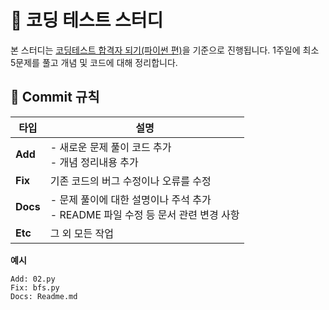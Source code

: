 # 📘 코딩 테스트 스터디

본 스터디는 [코딩테스트 합격자 되기(파이썬 편)](https://product.kyobobook.co.kr/detail/S000210881884)을 기준으로 진행됩니다. 1주일에 최소 5문제를 풀고 개념 및 코드에
대해 정리합니다.

## 📜 Commit 규칙

| 타입      | 설명                                                       |
|---------|----------------------------------------------------------|
| **Add** | - 새로운 문제 풀이 코드 추가 <br/>- 개념 정리내용 추가                      |
| **Fix** | 기존 코드의 버그 수정이나 오류를 수정                                    |
| **Docs** | - 문제 풀이에 대한 설명이나 주석 추가 <br/>- README 파일 수정 등 문서 관련 변경 사항 |
| **Etc** | 그 외 모든 작업                                                |

**예시**

```text
Add: 02.py
Fix: bfs.py
Docs: Readme.md
```